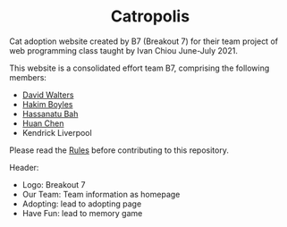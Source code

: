 <h1 align="center">Catropolis</h1>

Cat adoption website created by B7 (Breakout 7) for their team project of web programming class taught by Ivan Chiou June-July 2021.

This website is a consolidated effort team B7, comprising the following members:  
- [David Walters](https://github.com/DAV1Dsk)
- [Hakim Boyles](https://github.com/Volkanite)
- [Hassanatu Bah](https://github.com/hasana2)
- [Huan Chen](https://github.com/Huan-Ting)
- Kendrick Liverpool

Please read the [Rules](https://github.com/Volkanite/catropolis/wiki/Code-of-conduct) before contributing to this repository.


Header:
- Logo: Breakout 7
- Our Team: Team information as homepage
- Adopting: lead to adopting page
- Have Fun: lead to memory game
